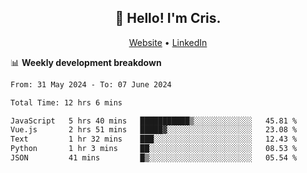
<h2 align="center">👋 Hello! I'm Cris.</h2>
<p align="center">
  <a href="https://www.criscunas.dev">Website</a> •
  <a href="https://www.linkedin.com/in/cristophercunas/">LinkedIn</a> 
</p>


📊 **Weekly development breakdown**
<!--START_SECTION:waka-->

```txt
From: 31 May 2024 - To: 07 June 2024

Total Time: 12 hrs 6 mins

JavaScript   5 hrs 40 mins   ███████████▒░░░░░░░░░░░░░   45.81 %
Vue.js       2 hrs 51 mins   █████▓░░░░░░░░░░░░░░░░░░░   23.08 %
Text         1 hr 32 mins    ███░░░░░░░░░░░░░░░░░░░░░░   12.43 %
Python       1 hr 3 mins     ██░░░░░░░░░░░░░░░░░░░░░░░   08.53 %
JSON         41 mins         █▒░░░░░░░░░░░░░░░░░░░░░░░   05.54 %
```

<!--END_SECTION:waka-->
